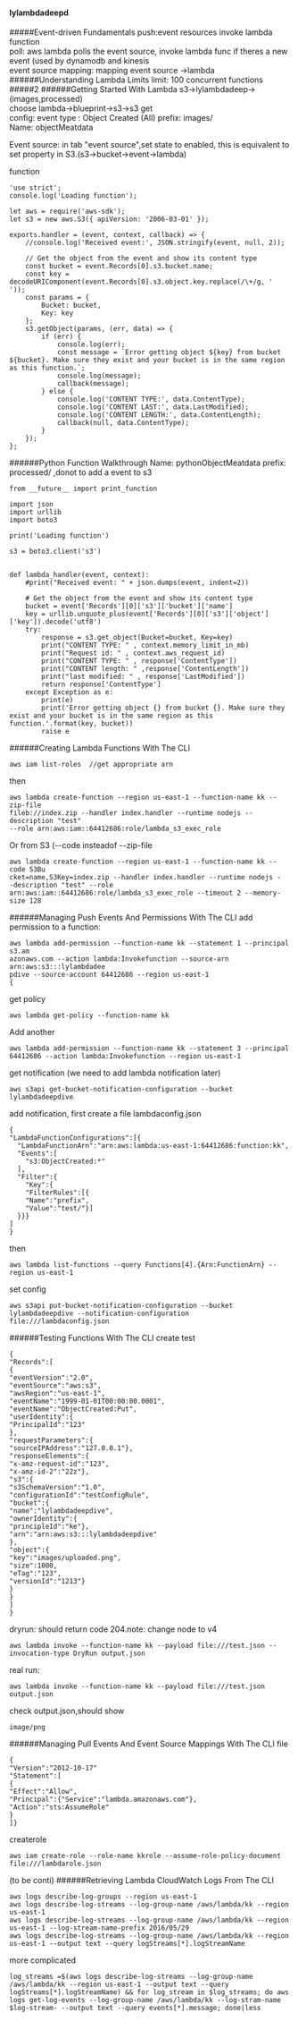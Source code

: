 #### lylambdadeepd
#####Event-driven Fundamentals
push:event resources invoke lambda function  
poll: aws lambda polls the event source, invoke lambda func if theres a new event (used by dynamodb and kinesis  
event source mapping: mapping event source ->lambda
######Understanding Lambda Limits
limit: 100 concurrent functions
#####2
######Getting Started With Lambda
s3->lylambdadeep->(images,processed)  
choose lambda->blueprint->s3->s3 get  
config: event type : Object Created (All) prefix: images/  
Name: objectMeatdata  

Event source: in tab "event source",set state to enabled, this is equivalent to set property in S3.(s3->bucket->event->lambda)

function
```
'use strict';
console.log('Loading function');

let aws = require('aws-sdk');
let s3 = new aws.S3({ apiVersion: '2006-03-01' });

exports.handler = (event, context, callback) => {
    //console.log('Received event:', JSON.stringify(event, null, 2));

    // Get the object from the event and show its content type
    const bucket = event.Records[0].s3.bucket.name;
    const key = decodeURIComponent(event.Records[0].s3.object.key.replace(/\+/g, ' '));
    const params = {
        Bucket: bucket,
        Key: key
    };
    s3.getObject(params, (err, data) => {
        if (err) {
            console.log(err);
            const message = `Error getting object ${key} from bucket ${bucket}. Make sure they exist and your bucket is in the same region as this function.`;
            console.log(message);
            callback(message);
        } else {
            console.log('CONTENT TYPE:', data.ContentType);
            console.log('CONTENT LAST:', data.LastModified);
            console.log('CONTENT LENGTH:', data.ContentLength);
            callback(null, data.ContentType);
        }
    });
};
```
######Python Function Walkthrough
Name: pythonObjectMeatdata  prefix: processed/ ,donot to add a event to s3
```
from __future__ import print_function

import json
import urllib
import boto3

print('Loading function')

s3 = boto3.client('s3')


def lambda_handler(event, context):
    #print("Received event: " + json.dumps(event, indent=2))

    # Get the object from the event and show its content type
    bucket = event['Records'][0]['s3']['bucket']['name']
    key = urllib.unquote_plus(event['Records'][0]['s3']['object']['key']).decode('utf8')
    try:
        response = s3.get_object(Bucket=bucket, Key=key)
        print("CONTENT TYPE: " , context.memory_limit_in_mb)
        print("Request id: " , context.aws_request_id)
        print("CONTENT TYPE: " , response['ContentType'])
        print("CONTENT length: " ,response['ContentLength'])
        print("last modified: " , response['LastModified'])
        return response['ContentType']
    except Exception as e:
        print(e)
        print('Error getting object {} from bucket {}. Make sure they exist and your bucket is in the same region as this function.'.format(key, bucket))
        raise e
```
######Creating Lambda Functions With The CLI
```
aws iam list-roles  //get appropriate arn
```
then
```
aws lambda create-function --region us-east-1 --function-name kk --zip-file
fileb://index.zip --handler index.handler --runtime nodejs --description "test"
--role arn:aws:iam::64412686:role/lambda_s3_exec_role
```
Or from S3 (--code insteadof --zip-file
```
aws lambda create-function --region us-east-1 --function-name kk --code S3Bu
cket=name,S3Key=index.zip --handler index.handler --runtime nodejs -
-description "test" --role arn:aws:iam::64412686:role/lambda_s3_exec_role --timeout 2 --memory-size 128
```
######Managing Push Events And Permissions With The CLI
add permission to a function:
```
aws lambda add-permission --function-name kk --statement 1 --principal s3.am
azonaws.com --action lambda:Invokefunction --source-arn arn:aws:s3:::lylambdadee
pdive --source-account 64412686 --region us-east-1
{
```
get policy
```
aws lambda get-policy --function-name kk
```
Add another
```
aws lambda add-permission --function-name kk --statement 3 --principal 64412686 --action lambda:Invokefunction --region us-east-1
```
get notification (we need to add lambda notification later)
```
aws s3api get-bucket-notification-configuration --bucket lylambdadeepdive
```
add notification, first create a file lambdaconfig.json
```
{
"LambdaFunctionConfigurations":[{
  "LambdaFunctionArn":"arn:aws:lambda:us-east-1:64412686:function:kk",
  "Events":[
    "s3:ObjectCreated:*"
  ],
  "Filter":{
    "Key":{
    "FilterRules":[{
    "Name":"prefix",
    "Value":"test/"}]
  }}}
]
}
```
then
```
aws lambda list-functions --query Functions[4].{Arn:FunctionArn} --region us-east-1
```
set config
```
aws s3api put-bucket-notification-configuration --bucket lylambdadeepdive --notification-configuration file:///lambdaconfig.json
```
######Testing Functions With The CLI
create test
```
{
"Records":[
{
"eventVersion":"2.0",
"eventSource":"aws:s3",
"awsRegion":"us-east-1",
"eventName":"1999-01-01T00:00:00.0001",
"eventName":"ObjectCreated:Put",
"userIdentity":{
"PrincipalId":"123"
},
"requestParameters":{
"sourceIPAddress":"127.0.0.1"},
"responseElements":{
"x-amz-request-id":"123",
"x-amz-id-2":"22z"},
"s3":{
"s3SchemaVersion":"1.0",
"configurationId":"testConfigRule",
"bucket":{
"name":"lylambdadeepdive",
"ownerIdentity":{
"principleId":"ke"},
"arn":"arn:aws:s3:::lylambdadeepdive"
},
"object":{
"key":"images/uploaded.png",
"size":1000,
"eTag":"123",
"versionId":"1213"}
}
}
]
}
```
dryrun: should return code 204.note: change node to v4
```
aws lambda invoke --function-name kk --payload file:///test.json --invocation-type DryRun output.json
```
real run:
```
aws lambda invoke --function-name kk --payload file:///test.json output.json
```
check output.json,should show
```
image/png
```
######Managing Pull Events And Event Source Mappings With The CLI
file
```
{
"Version":"2012-10-17"
"Statement":[
{
"Effect":"Allow",
"Principal":{"Service":"lambda.amazonaws.com"},
"Action":"sts:AssumeRole"
}
]}
```
createrole
```
aws iam create-role --role-name kkrole --assume-role-policy-document file:///lambdarole.json
```
(to be conti)
######Retrieving Lambda CloudWatch Logs From The CLI
```
aws logs describe-log-groups --region us-east-1
aws logs describe-log-streams --log-group-name /aws/lambda/kk --region us-east-1
aws logs describe-log-streams --log-group-name /aws/lambda/kk --region us-east-1 --log-stream-name-prefix 2016/05/29
aws logs describe-log-streams --log-group-name /aws/lambda/kk --region us-east-1 --output text --query logStreams[*].logStreamName
```
more complicated
```
log_streams =$(aws logs describe-log-streams --log-group-name /aws/lambda/kk --region us-east-1 --output text --query logStreams[*].logStreamName) && for log_stream in $log_streams; do aws logs get-log-events --log-group-name /aws/lambda/kk --log-stram-name $log-stream- --output text --query events[*].message; done|less
```
